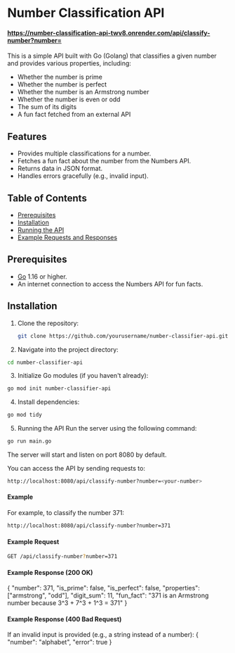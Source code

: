 # Number Classification API

#### https://number-classification-api-twv8.onrender.com/api/classify-number?number=<your-number>

This is a simple API built with Go (Golang) that classifies a given number and provides various properties, including:

- Whether the number is prime
- Whether the number is perfect
- Whether the number is an Armstrong number
- Whether the number is even or odd
- The sum of its digits
- A fun fact fetched from an external API

## Features

- Provides multiple classifications for a number.
- Fetches a fun fact about the number from the Numbers API.
- Returns data in JSON format.
- Handles errors gracefully (e.g., invalid input).

## Table of Contents

- [Prerequisites](#prerequisites)
- [Installation](#installation)
- [Running the API](#running-the-api)
- [Example Requests and Responses](#example-requests-and-responses)

## Prerequisites

- [Go](https://golang.org/doc/install) 1.16 or higher.
- An internet connection to access the Numbers API for fun facts.

## Installation

1. Clone the repository:

   ```bash
   git clone https://github.com/yourusername/number-classifier-api.git
   ```

2. Navigate into the project directory:

```bash
cd number-classifier-api

```

3. Initialize Go modules (if you haven't already):

```bash
go mod init number-classifier-api

```

4. Install dependencies:

```bash
go mod tidy

```

5. Running the API
   Run the server using the following command:

```bash
go run main.go

```

The server will start and listen on port 8080 by default.

You can access the API by sending requests to:

```bash
http://localhost:8080/api/classify-number?number=<your-number>

```

#### Example

For example, to classify the number 371:

```bash 
http://localhost:8080/api/classify-number?number=371

```

#### Example Request

```bash
GET /api/classify-number?number=371

```

#### Example Response (200 OK)

{
"number": 371,
"is_prime": false,
"is_perfect": false,
"properties": ["armstrong", "odd"],
"digit_sum": 11,
"fun_fact": "371 is an Armstrong number because 3^3 + 7^3 + 1^3 = 371"
}

#### Example Response (400 Bad Request)

If an invalid input is provided (e.g., a string instead of a number):
{
"number": "alphabet",
"error": true
}
